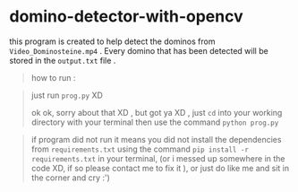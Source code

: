 # domino-detector-with-opencv

this program is created to help detect the dominos from `Video_Dominosteine.mp4` . Every domino that has been detected will be stored in the `output.txt` file .

> how to run : 

>  just run `prog.py` XD 
> 
>  ok ok, sorry about that XD , but got ya XD ,  just `cd` into your working directory with your terminal then use the command `python prog.py` 

> if program did not run it means you did not install the dependencies from `requirements.txt` using the command `pip install -r requirements.txt` in your terminal, (or i messed up somewhere in the code XD, if so please contact me to fix it ), or just do like me and sit in the corner and cry :')
